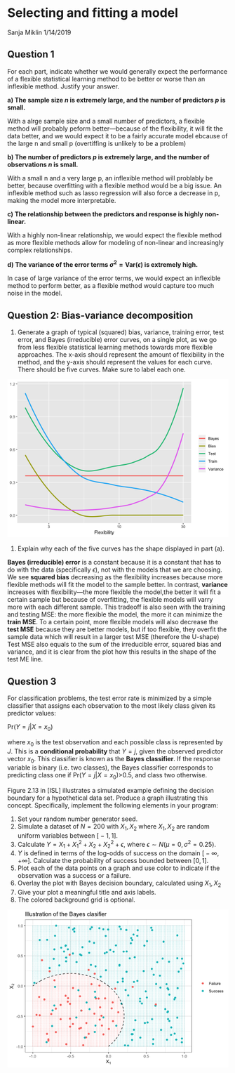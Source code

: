 Selecting and fitting a model
================
Sanja Miklin
1/14/2019

Question 1
----------

For each part, indicate whether we would generally expect the performance of a flexible statistical learning method to be better or worse than an inflexible method. Justify your answer.

**a) The sample size *n* is extremely large, and the number of predictors *p* is small.**

With a alrge sample size and a small number of predictors, a flexible method will probably peform better—because of the flexibility, it will fit the data better, and we would expect it to be a fairly accurate model ebcause of the large n and small p (overtiffing is unlikely to be a problem)

**b) The number of predictors *p* is extremely large, and the number of observations *n* is small.**

With a small n and a very large p, an inflexible method will problably be better, because overfitting with a flexible method would be a big issue. An inflexible method such as lasso regression will also force a decrease in p, making the model more interpretable.

**c) The relationship between the predictors and response is highly non-linear.**

With a highly non-linear relationship, we would expect the flexible method as more flexible methods allow for modeling of non-linear and increasingly complex relationships.

**d) The variance of the error terms *σ*<sup>2</sup> = Var(*ϵ*) is extremely high.**

In case of large variance of the error terms, we would expect an inflexible method to perform better, as a flexible method would capture too much noise in the model.

Question 2: Bias-variance decomposition
---------------------------------------

1.  Generate a graph of typical (squared) bias, variance, training error, test error, and Bayes (irreducible) error curves, on a single plot, as we go from less flexible statistical learning methods towards more flexible approaches. The x-axis should represent the amount of flexibility in the method, and the y-axis should represent the values for each curve. There should be five curves. Make sure to label each one.

![](HW1_2_files/figure-markdown_github/unnamed-chunk-1-1.png)

1.  Explain why each of the five curves has the shape displayed in part (a).

**Bayes (irreducible) error** is a constant because it is a constant that has to do with the data (specifically *ϵ*), not with the models that we are choosing. We see **squared bias** decreasing as the flexibility increases because more flexible methods will fit the model to the sample better. In contrast, **variance** increases with flexibility—the more flexible the model,the better it will fit a certain sample but because of overfitting, the flexible models will varry more with each different sample. This tradeoff is also seen with the training and testing MSE: the more flexible the model, the more it can minimize the **train MSE**. To a certain point, more flexible models will also decrease the **test MSE** because they are better models, but if too flexible, they overfit the sample data which will result in a larger test MSE (therefore the U-shape) Test MSE also equals to the sum of the irreducible error, squared bias and variance, and it is clear from the plot how this results in the shape of the test ME line.

Question 3
----------

For classification problems, the test error rate is minimized by a simple classifier that assigns each observation to the most likely class given its predictor values:

Pr(*Y* = *j*|*X* = *x*<sub>0</sub>)

where *x*<sub>0</sub> is the test observation and each possible class is represented by *J*. This is a **conditional probability** that *Y* = *j*, given the observed predictor vector *x*<sub>0</sub>. This classifier is known as the **Bayes classifier**. If the response variable is binary (i.e. two classes), the Bayes classifier corresponds to predicting class one if Pr(*Y* = *j*|*X* = *x*<sub>0</sub>)&gt;0.5, and class two otherwise.

Figure 2.13 in \[ISL\] illustrates a simulated example defining the decision boundary for a hypothetical data set. Produce a graph illustrating this concept. Specifically, implement the following elements in your program:

1.  Set your random number generator seed.
2.  Simulate a dataset of *N* = 200 with *X*<sub>1</sub>, *X*<sub>2</sub> where *X*<sub>1</sub>, *X*<sub>2</sub> are random uniform variables between \[ − 1, 1\].
3.  Calculate *Y* = *X*<sub>1</sub> + *X*<sub>1</sub><sup>2</sup> + *X*<sub>2</sub> + *X*<sub>2</sub><sup>2</sup> + *ϵ*, where *ϵ* ∼ *N*(*μ* = 0, *σ*<sup>2</sup> = 0.25).
4.  *Y* is defined in terms of the log-odds of success on the domain \[ − ∞, +∞\]. Calculate the probability of success bounded between \[0, 1\].
5.  Plot each of the data points on a graph and use color to indicate if the observation was a success or a failure.
6.  Overlay the plot with Bayes decision boundary, calculated using *X*<sub>1</sub>, *X*<sub>2</sub>
7.  Give your plot a meaningful title and axis labels.
8.  The colored background grid is optional.

![](HW1_2_files/figure-markdown_github/unnamed-chunk-2-1.png)
